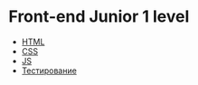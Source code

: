 # Front-end Junior 1 level
- [HTML](./html.md)
- [CSS](./css.md)
- [JS](./js.md)
- [Тестирование](./testing.md)
